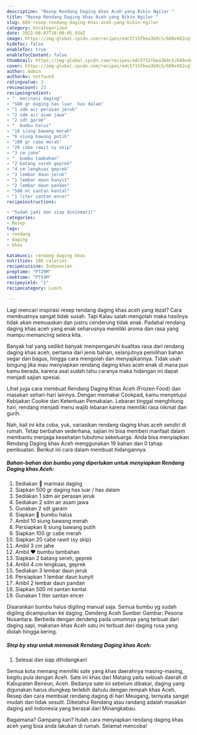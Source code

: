 ```yaml
---
description: "Resep Rendang Daging khas Aceh yang Bikin Ngiler "
title: "Resep Rendang Daging khas Aceh yang Bikin Ngiler "
slug: 604-resep-rendang-daging-khas-aceh-yang-bikin-ngiler
category: Uncategorized
date: 2022-08-07T18:08:05.934Z
image: https://img-global.cpcdn.com/recipes/edc5715fbea3b9c5/680x482cq70/rendang-daging-khas-aceh-foto-resep-utama.jpg
hideToc: false
enableToc: true
enableTocContent: false
thumbnail: https://img-global.cpcdn.com/recipes/edc5715fbea3b9c5/680x482cq70/rendang-daging-khas-aceh-foto-resep-utama.jpg
cover: https://img-global.cpcdn.com/recipes/edc5715fbea3b9c5/680x482cq70/rendang-daging-khas-aceh-foto-resep-utama.jpg
author: Admin
authorAv: notfound
ratingvalue: 3
reviewcount: 23
recipeingredient:
- "  marinasi daging"
- "500 gr daging has luar  has dalam"
- "1 sdm air perasan jeruk"
- "2 sdm air asam jawa"
- "2 sdt garam"
- "  bumbu halus"
- "10 siung bawang merah"
- "6 siung bawang putih"
- "100 gr cabe merah"
- "20 cabe rawit sy skip"
- "3 cm jahe"
- "  bumbu tambahan"
- "2 batang sereh geprek"
- "4 cm lengkuas geprek"
- "3 lembar daun jeruk"
- "1 lembar daun kunyit"
- "2 lembar daun pandan"
- "500 ml santan kental"
- "1 liter santan encer"
recipeinstructions:

- "Sudah jadi dan siap dinikmati!"
categories:
- Resep
tags:
- rendang
- daging
- khas

katakunci: rendang daging khas 
nutrition: 186 calories
recipecuisine: Indonesian
preptime: "PT29M"
cooktime: "PT54M"
recipeyield: "1"
recipecategory: Lunch

---
```



Lagi mencari inspirasi resep rendang daging khas aceh yang lezat? Cara membuatnya sangat tidak susah. Tapi Kalau salah mengolah maka hasilnya tidak akan memuaskan dan justru cenderung tidak enak. Padahal rendang daging khas aceh yang enak seharusnya memiliki aroma dan rasa yang mampu memancing selera kita.


Banyak hal yang sedikit banyak mempengaruhi kualitas rasa dari rendang daging khas aceh, pertama dari jenis bahan, selanjutnya pemilihan bahan segar dan bagus, hingga cara mengolah dan menyajikannya. Tidak usah bingung jika mau menyiapkan rendang daging khas aceh enak di mana pun kamu berada, karena asal sudah tahu caranya maka hidangan ini dapat menjadi sajian spesial.

Lihat juga cara membuat Rendang Daging Khas Aceh (Frozen Food) dan masakan sehari-hari lainnya. Dengan memakai Cookpad, kamu menyetujui Kebijakan Cookie dan Ketentuan Pemakaian. Lebaran tinggal menghitung hari, rendang menjadi menu wajib lebaran karena memiliki rasa nikmat dan gurih.


Nah, kali ini kita coba, yuk, variasikan rendang daging khas aceh sendiri di rumah. Tetap berbahan sederhana, sajian ini bisa memberi manfaat dalam membantu menjaga kesehatan tubuhmu sekeluarga. Anda bisa menyiapkan Rendang Daging khas Aceh menggunakan 19 bahan dan 0 tahap pembuatan. Berikut ini cara dalam membuat hidangannya.

<!--inarticleads1-->

##### Bahan-bahan dan bumbu yang diperlukan untuk menyiapkan Rendang Daging khas Aceh:

1. Sediakan  💚 marinasi daging
1. Siapkan 500 gr daging has luar / has dalam
1. Sediakan 1 sdm air perasan jeruk
1. Sediakan 2 sdm air asam jawa
1. Gunakan 2 sdt garam
1. Siapkan  💛 bumbu halus
1. Ambil 10 siung bawang merah
1. Persiapkan 6 siung bawang putih
1. Siapkan 100 gr cabe merah
1. Siapkan 20 cabe rawit (sy skip)
1. Ambil 3 cm jahe
1. Ambil  ❤ bumbu tambahan
1. Siapkan 2 batang sereh, geprek
1. Ambil 4 cm lengkuas, geprek
1. Sediakan 3 lembar daun jeruk
1. Persiapkan 1 lembar daun kunyit
1. Ambil 2 lembar daun pandan
1. Siapkan 500 ml santan kental
1. Gunakan 1 liter santan encer


Disarankan bumbu halus digiling manual saja. Semua bumbu yg sudah digiling dicampurkan ke daging. Dendeng Aceh Sumber Gambar: Pesona Nusantara. Berbeda dengan dendeng pada umumnya yang terbuat dari daging sapi, makanan khas Aceh satu ini terbuat dari daging rusa yang diolah hingga kering. 

<!--inarticleads2-->

##### Step by step untuk memasak Rendang Daging khas Aceh:


1. Selesai dan siap dihidangkan!

Semua kota memang memiliki sate yang khas daerahnya masing-masing, begitu pula dengan Aceh. Sate ini khas dari Matang yaitu sebuah daerah di Kabupaten Beireun, Aceh. Bedanya sate ini sebelum dibakar, daging yang digunakan harus diungkep terlebih dahulu dengan rempah khas Aceh. Resep dan cara membuat rendang daging di hari Meugang, ternyata sangat mudah dan tidak sesulit. Diketahui Rendang atau randang adalah masakan daging asli Indonesia yang berasal dari Minangkabau. 

Bagaimana? Gampang kan? Itulah cara menyiapkan rendang daging khas aceh yang bisa anda lakukan di rumah. Selamat mencoba!
